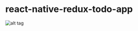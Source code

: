 # react-native-redux-todo-app

![alt tag](https://github.com/shawniscool/react-exercises/blob/master/Todo/app/react-todo-app.gif)
